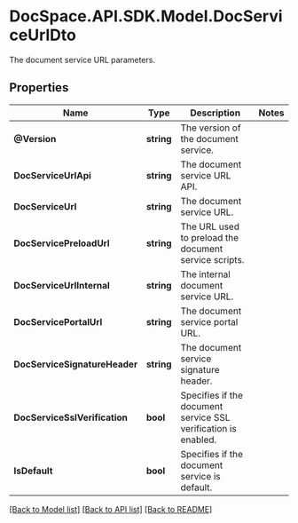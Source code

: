 # DocSpace.API.SDK.Model.DocServiceUrlDto
The document service URL parameters.

## Properties

Name | Type | Description | Notes
------------ | ------------- | ------------- | -------------
**@Version** | **string** | The version of the document service. | 
**DocServiceUrlApi** | **string** | The document service URL API. | 
**DocServiceUrl** | **string** | The document service URL. | 
**DocServicePreloadUrl** | **string** | The URL used to preload the document service scripts. | 
**DocServiceUrlInternal** | **string** | The internal document service URL. | 
**DocServicePortalUrl** | **string** | The document service portal URL. | 
**DocServiceSignatureHeader** | **string** | The document service signature header. | 
**DocServiceSslVerification** | **bool** | Specifies if the document service SSL verification is enabled. | 
**IsDefault** | **bool** | Specifies if the document service is default. | 

[[Back to Model list]](../README.md#documentation-for-models) [[Back to API list]](../README.md#documentation-for-api-endpoints) [[Back to README]](../README.md)

